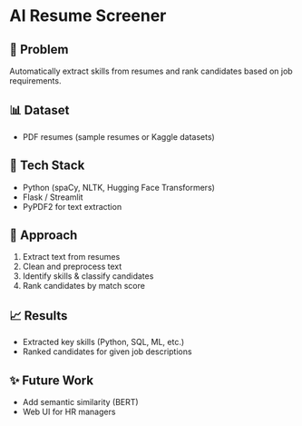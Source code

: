 # AI Resume Screener

## 📌 Problem
Automatically extract skills from resumes and rank candidates based on job requirements.

## 📊 Dataset
- PDF resumes (sample resumes or Kaggle datasets)

## 🔧 Tech Stack
- Python (spaCy, NLTK, Hugging Face Transformers)
- Flask / Streamlit
- PyPDF2 for text extraction

## 🚀 Approach
1. Extract text from resumes
2. Clean and preprocess text
3. Identify skills & classify candidates
4. Rank candidates by match score

## 📈 Results
- Extracted key skills (Python, SQL, ML, etc.)
- Ranked candidates for given job descriptions



## ✨ Future Work
- Add semantic similarity (BERT)
- Web UI for HR managers


